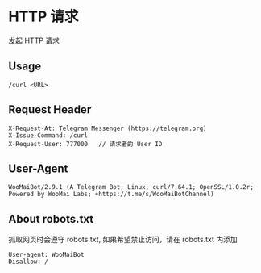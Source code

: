 # HTTP 请求

发起 HTTP 请求

## Usage

``` 
/curl <URL>
```

## Request Header

``` 
X-Request-At: Telegram Messenger (https://telegram.org)
X-Issue-Command: /curl
X-Request-User: 777000   // 请求者的 User ID
```

## User-Agent

``` 
WooMaiBot/2.9.1 (A Telegram Bot; Linux; curl/7.64.1; OpenSSL/1.0.2r; Powered by WooMai Labs; +https://t.me/s/WooMaiBotChannel)
```

## About robots.txt

抓取网页时会遵守 robots.txt, 如果希望禁止访问，请在 robots.txt 内添加

``` 
User-agent: WooMaiBot
Disallow: /
```
